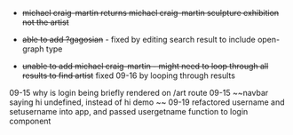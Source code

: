 * ~~michael craig-martin returns michael craig-martin sculpture exhibition not the artist~~

* ~~able to add ?gagosian~~ - fixed by editing search result to include open-graph type

* ~~unable to add michael craig-martin - might need to loop through all results to find artist~~ fixed 09-16 by looping through results

09-15 why is login being briefly rendered on /art route
09-15 ~~navbar saying hi undefined, instead of hi demo ~~ 09-19 refactored username and setusername into app, and passed usergetname function to login component